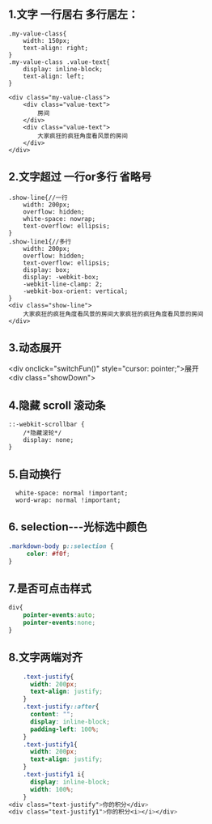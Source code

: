 ## 1.文字 一行居右 多行居左：

```
.my-value-class{            
	width: 150px;
 	text-align: right;
}
.my-value-class .value-text{
	display: inline-block;
	text-align: left;
}

<div class="my-value-class">
    <div class="value-text">
    	房间
    </div>
    <div class="value-text">
    	大家疯狂的疯狂角度看风景的房间
    </div>
</div>

```



## 2.文字超过 一行or多行 省略号

```
.show-line{//一行
    width: 200px;
    overflow: hidden;
    white-space: nowrap;
    text-overflow: ellipsis;
}
.show-line1{//多行
	width: 200px;
    overflow: hidden;
    text-overflow: ellipsis;
    display: box;
    display: -webkit-box;
    -webkit-line-clamp: 2;
    -webkit-box-orient: vertical;
}
<div class="show-line">
	大家疯狂的疯狂角度看风景的房间大家疯狂的疯狂角度看风景的房间
</div>
```



## 3.动态展开

<style>
    /*  */
    .showDown{
        width: 200px;
        border: 1px solid sandybrown;
        height: 0px;
        transition: all .2s;
    }
</style>
<div onclick="switchFun()" style="cursor: pointer;">展开</div>
<div class="showDown"></div>
<script>
    let open = false;
    function switchFun(){
        open = !open;
        if(open){
            $(".showDown").css("height", "300px")
        }else{
            $(".showDown").css("height", "0px")
        }
    }
</script>


## 4.隐藏 scroll 滚动条

```
::-webkit-scrollbar {
    /*隐藏滚轮*/
    display: none;
}
```



## 5.自动换行

```
  white-space: normal !important;
  word-wrap: normal !important;
```

## 6. selection---光标选中颜色

```css
.markdown-body p::selection {
	 color: #f0f;
}
```

## 7.是否可点击样式

```css
div{
	pointer-events:auto;
	pointer-events:none;
}
```



## 8.文字两端对齐

```css
    .text-justify{
      width: 200px;
      text-align: justify;
    }
    .text-justify::after{
      content: "";
      display: inline-block;
      padding-left: 100%;
    }
    .text-justify1{
      width: 200px;
      text-align: justify;
    }
    .text-justify1 i{
      display: inline-block;
      width: 100%;
    }
<div class="text-justify">你的积分</div>
<div class="text-justify1">你的积分<i></i></div>
```



